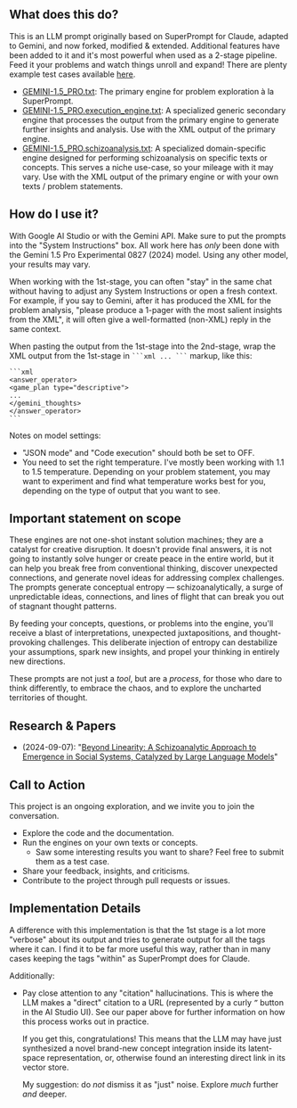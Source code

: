 ## What does this do?

This is an LLM prompt originally based on SuperPrompt for Claude, adapted to
Gemini, and now forked, modified & extended. Additional features have been added
to it and it's most powerful when used as a 2-stage pipeline. Feed it your
problems and watch things unroll and expand! There are plenty example
test cases available [here](test-cases/gemini-1.5_pro/).

- [GEMINI-1.5_PRO.txt](GEMINI-1.5_PRO.txt): The primary engine for problem exploration à la SuperPrompt.
- [GEMINI-1.5_PRO.execution_engine.txt](GEMINI-1.5_PRO.execution_engine.txt): A specialized generic secondary engine that processes the output from the primary engine to generate further insights and analysis. Use with the XML output of the primary engine.
- [GEMINI-1.5_PRO.schizoanalysis.txt](GEMINI-1.5_PRO.schizoanalysis.txt): A specialized domain-specific engine designed for performing schizoanalysis on specific texts or concepts. This serves a niche use-case, so your mileage with it may vary. Use with the XML output of the primary engine or with your own texts / problem statements.

## How do I use it?

With Google AI Studio or with the Gemini API. Make sure to put the prompts into
the "System Instructions" box. All work here has *only* been done with the
Gemini 1.5 Pro Experimental 0827 (2024) model. Using any other model, your
results may vary.

When working with the 1st-stage, you can often "stay" in the same chat without having
to adjust any System Instructions or open a fresh context. For example, if you
say to Gemini, after it has produced the XML for the problem analysis, "please
produce a 1-pager with the most salient insights from the XML", it will often
give a well-formatted (non-XML) reply in the same context.

When pasting the output from the 1st-stage into the 2nd-stage, wrap the XML output
from the 1st-stage in ` ```xml ... ``` ` markup, like this:

    ```xml
    <answer_operator>
    <game_plan type="descriptive">
    ...
    </gemini_thoughts>
    </answer_operator>
    ```

Notes on model settings:

- "JSON mode" and "Code execution" should both be set to OFF.
- You need to set the right temperature. I've mostly been working with 1.1 to
  1.5 temperature. Depending on your problem statement, you may want to experiment
  and find what temperature works best for you, depending on the type of output
  that you want to see.

## Important statement on scope

These engines are not one-shot instant solution machines; they are a catalyst
for creative disruption. It doesn't provide final answers, it is not going to
instantly solve hunger or create peace in the entire world, but it can help
you break free from conventional thinking, discover unexpected connections,
and generate novel ideas for addressing complex challenges. The prompts generate
conceptual entropy — schizoanalytically, a surge of unpredictable ideas,
connections, and lines of flight that can break you out of stagnant
thought patterns.

By feeding your concepts, questions, or problems into the engine, you'll
receive a blast of interpretations, unexpected juxtapositions, and
thought-provoking challenges. This deliberate injection of entropy can
destabilize your assumptions, spark new insights, and propel your thinking
in entirely new directions.

These prompts are not just a *tool*, but are a *process*, for those who
dare to think differently, to embrace the chaos, and to explore the
uncharted territories of thought.

## Research & Papers

- (2024-09-07): "[Beyond Linearity: A Schizoanalytic Approach to Emergence in Social Systems, Catalyzed by Large Language Models](papers/00_beyond_linearity/README.md)"

## Call to Action

This project is an ongoing exploration, and we invite you to join the conversation.

- Explore the code and the documentation.
- Run the engines on your own texts or concepts.
  - Saw some interesting results you want to share? Feel free to submit them as a test case.
- Share your feedback, insights, and criticisms.
- Contribute to the project through pull requests or issues.

## Implementation Details

A difference with this implementation is that the 1st stage is a lot more
"verbose" about its output and tries to generate output for all the tags where
it can. I find it to be far more useful this way, rather than in many cases
keeping the tags "within" as SuperPrompt does for Claude.

Additionally:

- Pay close attention to any "citation" hallucinations. This is where the LLM makes a
  "direct" citation to a URL (represented by a curly *`”`* button in the AI
  Studio UI). See our paper above for further information on how this process
  works out in practice.

  If you get this, congratulations! This means that the LLM may have just
  synthesized a novel brand-new concept integration inside its latent-space
  representation, or, otherwise found an interesting direct link in its
  vector store.

  My suggestion: do *not* dismiss it as "just" noise. Explore *much* further
  *and* deeper.
